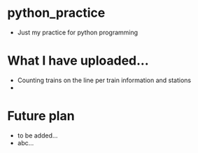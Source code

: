# python_practice
- Just my practice for python programming

# What I have uploaded...
- Counting trains on the line per train information and stations 
-  
# Future plan
- to be added...
- abc...
